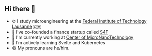 ## Hi there 👋

- ⚙️ I study microengineering at the [Federal Institute of Technology Lausanne](https://epfl.ch) 🇨🇭
- 💼 I've co-founded a finance startup called [S4F](https://github.com/s4finance/)
- 🚧 I'm currently working at [Center of MicroNanoTechnology](https://cmi.epfl.ch)
- 🌱 I’m actively learning Svelte and Kubernetes
- 😄 My pronouns are he/him.
